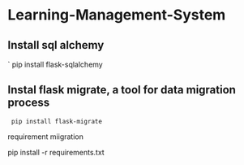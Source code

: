 # Learning-Management-System

## Install sql alchemy 
` pip install flask-sqlalchemy

## Instal flask migrate, a tool for data migration process 
` pip install flask-migrate`


requirement
miigration



pip install -r requirements.txt